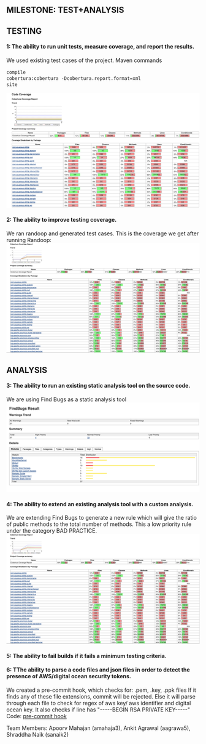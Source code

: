 MILESTONE: TEST+ANALYSIS
------------------------

## TESTING
####  1: The ability to run unit tests, measure coverage, and report the results.

We used existing test cases of the project.
Maven commands
```
compile
cobertura:cobertura -Dcobertura.report.format=xml
site
```

![Code Coverage](https://github.com/apoorvmahajan/okhttp/blob/master/Screenshot/Screen%20Shot%202015-10-23%20at%205.39.27%20PM.png)

####  2: The ability to improve testing coverage.
We ran randoop and generated test cases.
This is the coverage we get after running Randoop:
![Code Coverage](https://github.com/apoorvmahajan/okhttp/blob/master/Screenshot/Screen%20Shot%202015-10-23%20at%205.40.21%20PM.png)

## ANALYSIS
#### 3: The ability to run an existing static analysis tool on the source code.
We are using Find Bugs as a static analysis tool
![Find Bugs](https://github.com/apoorvmahajan/okhttp/blob/master/Screenshot/Screen%20Shot%202015-10-23%20at%205.52.32%20PM.png)

####  4: The ability to extend an existing analysis tool with a custom analysis.
We are extending Find Bugs to generate a new rule which will give the ratio of public methods to the total number of methods.
This a low priority rule under the category BAD PRACTICE.
![Find Bugs with extension](https://github.com/apoorvmahajan/okhttp/blob/master/Screenshot/Screen%20Shot%202015-10-23%20at%205.40.21%20PM.png)

####  5: The ability to fail builds if it fails a minimum testing criteria. 



####  6: TThe ability to parse a code files and json files in order to detect the presence of AWS/digital ocean security tokens.
We created a pre-commit hook, which checks for: .pem, .key, .ppk files
If it finds any of these file extensions, commit will be rejected.
Else it will parse through each file to check for regex of aws key/ aws identifier and digital ocean key.
It also checks if line has "-----BEGIN RSA PRIVATE KEY-----" 
Code: [pre-commit hook](https://github.com/apoorvmahajan/okhttp/blob/master/pre-commit)




Team Members: Apoorv Mahajan (amahaja3), Ankit Agrawal (aagrawa5), Shraddha Naik (sanaik2)
